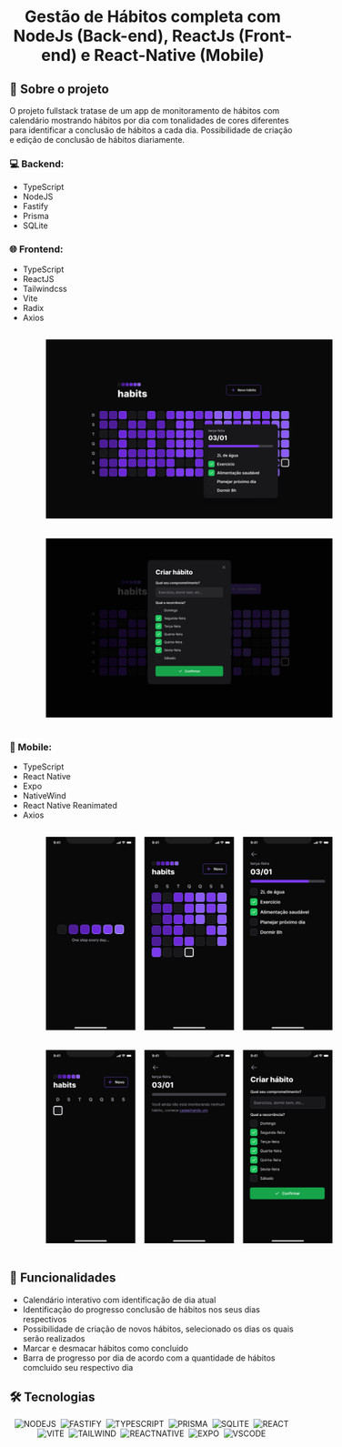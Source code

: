 <h1 align="center">  Gestão de Hábitos completa com NodeJs (Back-end), ReactJs (Front-end) e React-Native (Mobile) </h1>

## 📖 Sobre o projeto
O projeto fullstack tratase de um app de monitoramento de hábitos com calendário mostrando hábitos por dia com tonalidades de cores diferentes para identificar a conclusão de hábitos a cada dia. Possibilidade de criação e edição de conclusão de hábitos diariamente.

<h3>💻 Backend: </h3>
<ul>
<li>TypeScript</li>
<li>NodeJS</li>
<li>Fastify</li>
<li>Prisma</li>
<li>SQLite</li>
</ul>

<h3>🌐 Frontend: </h3>
<ul>
<li>TypeScript</li>
<li>ReactJS</li>
<li>Tailwindcss</li>
<li>Vite</li>
<li>Radix</li>
<li>Axios</li>
</ul>

<img src="./images/web1.png" style="margin: 16px 64px"/>
<img src="./images/web2.png" style="margin: 16px 64px"/>

<h3>📱 Mobile:</h3>
<ul>
<li>TypeScript</li>
<li>React Native</li>
<li>Expo</li>
<li>NativeWind</li>
<li>React Native Reanimated</li>
<li>Axios</li>
</ul>
<img src="./images/mobile1.png" style="margin: 16px 64px"/>
<img src="./images/mobile2.png" style="margin: 16px 64px"/>

<h2>📌 Funcionalidades</h2>
<ul>
<li>Calendário interativo com identificação de dia atual</li>
<li>Identificação do progresso conclusão de hábitos nos seus dias respectivos</li>
<li>Possibilidade de criação de novos hábitos, selecionado os dias os quais serão realizados</li>
<li>Marcar e desmacar hábitos como concluido</li>
<li>Barra de progresso por dia de acordo com a quantidade de hábitos comcluido seu respectivo dia</li>
</ul>

<h2>🛠️ Tecnologias </h2>
<div align="center">

![NODEJS](https://img.shields.io/badge/Node.js-43853D?style=for-the-badge&logo=node.js&logoColor=white)&nbsp;
![FASTIFY](https://img.shields.io/badge/fastify-202020?style=for-the-badge&logo=fastify&logoColor=white)&nbsp;
![TYPESCRIPT](https://img.shields.io/badge/TypeScript-007ACC?style=for-the-badge&logo=typescript&logoColor=white)&nbsp;
![PRISMA](https://img.shields.io/badge/Prisma-3982CE?style=for-the-badge&logo=Prisma&logoColor=white)&nbsp;
![SQLITE](https://img.shields.io/badge/SQLite-07405E?style=for-the-badge&logo=sqlite&logoColor=white)&nbsp;
![REACT](https://img.shields.io/badge/React-20232A?style=for-the-badge&logo=react&logoColor=61DAFB)&nbsp;
![VITE](https://img.shields.io/badge/Vite-B73BFE?style=for-the-badge&logo=vite&logoColor=FFD62E)&nbsp;
![TAILWIND](https://img.shields.io/badge/Tailwind_CSS-38B2AC?style=for-the-badge&logo=tailwind-css&logoColor=white)&nbsp;
![REACTNATIVE](https://img.shields.io/badge/React_Native-20232A?style=for-the-badge&logo=react&logoColor=61DAFB)&nbsp;
![EXPO](https://img.shields.io/badge/Expo-1B1F23?style=for-the-badge&logo=expo&logoColor=white)&nbsp;
![VSCODE](https://img.shields.io/badge/VSCode-0078D4?style=for-the-badge&logo=visual%20studio%20code&logoColor=white)&nbsp;

</div>


